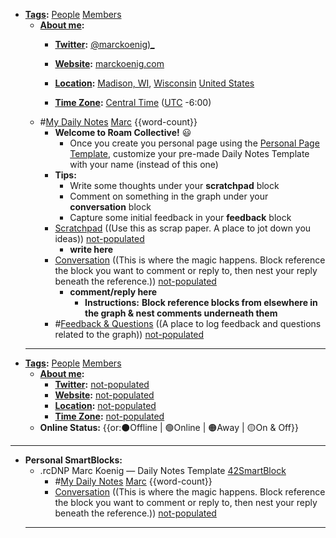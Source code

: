 - **[Tags](<Tags.md>):** [People](<People.md>) [Members](<Members.md>)
    - **[About me](<About me.md>):**
        - **[Twitter](<Twitter.md>):** [@marckoenig)_](https://twitter.com/marcKoenig_)
        - **[Website](<Website.md>):** [marckoenig.com](https://www.marckoenig.com/)

        - **[Location](<Location.md>):** [Madison, WI](<Madison, WI.md>), [Wisconsin](<Wisconsin.md>) [United States](<United States.md>)
        - **[Time Zone](<Time Zone.md>):** [Central Time](<Central Time.md>) ([UTC](<UTC.md>) -6:00)
    - #[My Daily Notes](<My Daily Notes.md>) [Marc](<Marc.md>) {{word-count}}
        - **Welcome to Roam Collective!** 😃 
            - Once you create you personal page using the [Personal Page Template](((8BBipopP5))), customize your pre-made Daily Notes Template with your name (instead of this one)
        - **Tips:**
            - Write some thoughts under your **scratchpad** block
            - Comment on something in the graph under your **conversation** block
            - Capture some initial feedback in your **feedback** block
        - [Scratchpad](<Scratchpad.md>) ((Use this as scrap paper. A place to jot down you ideas)) [not-populated](<not-populated.md>)
            - __write here__
        - [Conversation](<Conversation.md>) ((This is where the magic happens. Block reference the block you want to comment or reply to, then nest your reply beneath the reference.)) [not-populated](<not-populated.md>)
            - __comment/reply here__
                - **Instructions:** __Block reference blocks from elsewhere in the graph & nest comments underneath them__
        - #[Feedback & Questions](<Feedback & Questions.md>) ((A place to log feedback and questions related to the graph)) [not-populated](<not-populated.md>)
    - ---
- **[Tags](<Tags.md>):** [People](<People.md>) [Members](<Members.md>)
    - **[About me](<About me.md>):**
        - **[Twitter](<Twitter.md>):** [not-populated](<not-populated.md>)
        - **[Website](<Website.md>):** [not-populated](<not-populated.md>) 
        - **[Location](<Location.md>):** [not-populated](<not-populated.md>)
        - **[Time Zone](<Time Zone.md>):** [not-populated](<not-populated.md>)
    - **Online Status:**  {{or:⚫️Offline | 🟢Online | 🟠Away | 🟡On & Off}}
- ---
- **Personal SmartBlocks:**
    - .rcDNP Marc Koenig — Daily Notes Template [42SmartBlock](<42SmartBlock.md>)
        - #[My Daily Notes](<My Daily Notes.md>) [Marc](<Marc.md>) {{word-count}}
        - [Conversation](<Conversation.md>) ((This is where the magic happens. Block reference the block you want to comment or reply to, then nest your reply beneath the reference.)) [not-populated](<not-populated.md>)
    - ---
